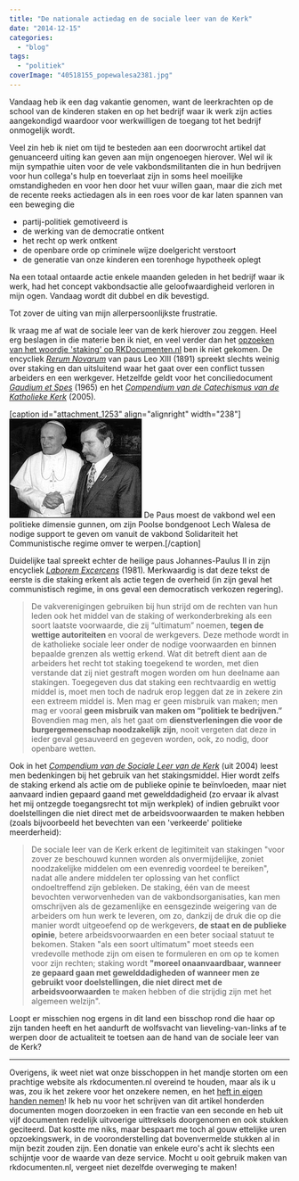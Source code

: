 ```yaml
---
title: "De nationale actiedag en de sociale leer van de Kerk"
date: "2014-12-15"
categories: 
  - "blog"
tags: 
  - "politiek"
coverImage: "40518155_popewalesa2381.jpg"
---
```


Vandaag heb ik een dag vakantie genomen, want de leerkrachten op de school van de kinderen staken en op het bedrijf waar ik werk zijn acties aangekondigd waardoor voor werkwilligen de toegang tot het bedrijf onmogelijk wordt.

Veel zin heb ik niet om tijd te besteden aan een doorwrocht artikel dat genuanceerd uiting kan geven aan mijn ongenoegen hierover. Wel wil ik mijn sympathie uiten voor de vele vakbondsmilitanten die in hun bedrijven voor hun collega's hulp en toeverlaat zijn in soms heel moeilijke omstandigheden en voor hen door het vuur willen gaan, maar die zich met de recente reeks actiedagen als in een roes voor de kar laten spannen van een beweging die

- partij-politiek gemotiveerd is
- de werking van de democratie ontkent
- het recht op werk ontkent
- de openbare orde op criminele wijze doelgericht verstoort
- de generatie van onze kinderen een torenhoge hypotheek oplegt

Na een totaal ontaarde actie enkele maanden geleden in het bedrijf waar ik werk, had het concept vakbondsactie alle geloofwaardigheid verloren in mijn ogen. Vandaag wordt dit dubbel en dik bevestigd.

Tot zover de uiting van mijn allerpersoonlijkste frustratie.

Ik vraag me af wat de sociale leer van de kerk hierover zou zeggen. Heel erg beslagen in die materie ben ik niet, en veel verder dan het [opzoeken van het woordje 'staking' op RKDocumenten.nl](http://rkdocumenten.nl/rkdocs/index.php?mi=670&zoek=staking) ben ik niet gekomen. De encycliek [_Rerum Novarum_](http://www.rkdocumenten.nl/rkdocs/index.php?mi=600&doc=651&id=3527) van paus Leo XIII (1891) spreekt slechts weinig over staking en dan uitsluitend waar het gaat over een conflict tussen arbeiders en een werkgever. Hetzelfde geldt voor het conciliedocument [_Gaudium et Spes_](http://rkdocumenten.nl/rkdocs/index.php?mi=600&doc=575&id=3088&highlight=staking#al68) (1965) en het [_Compendium van de Catechismus van de Katholieke Kerk_](http://rkdocumenten.nl/rkdocs/index.php?mi=600&doc=663&id=3691&highlight=staking#al517) (2005)_._

\[caption id="attachment\_1253" align="alignright" width="238"\]![De Paus moest de vakbond wel een politieke dimensie gunnen, om zijn Poolse bondgenoot Lech Walesa de nodige support te geven om vanuit de vakbond Solidariteit het Communistische regime omver te werpen.](images/40518155_popewalesa2381.jpg) De Paus moest de vakbond wel een politieke dimensie gunnen, om zijn Poolse bondgenoot Lech Walesa de nodige support te geven om vanuit de vakbond Solidariteit het Communistische regime omver te werpen.\[/caption\]

Duidelijke taal spreekt echter de heilige paus Johannes-Paulus II in zijn encycliek [_Laborem Excercens_](http://rkdocumenten.nl/rkdocs/index.php?mi=600&doc=712&id=4325&highlight=staking#al20) (1981)_._ Merkwaardig is dat deze tekst de eerste is die staking erkent als actie tegen de overheid (in zijn geval het communistisch regime, in ons geval een democratisch verkozen regering).

> De vakverenigingen gebruiken bij hun strijd om de rechten van hun leden ook het middel van de staking of werkonderbreking als een soort laatste voorwaarde, die zij “ultimatum” noemen, **tegen de wettige autoriteiten** en vooral de werkgevers. Deze methode wordt in de katholieke sociale leer onder de nodige voorwaarden en binnen bepaalde grenzen als wettig erkend. Wat dit betreft dient aan de arbeiders het recht tot staking toegekend te worden, met dien verstande dat zij niet gestraft mogen worden om hun deelname aan stakingen. Toegegeven dus dat staking een rechtvaardig en wettig middel is, moet men toch de nadruk erop leggen dat ze in zekere zin een extreem middel is. Men mag er geen misbruik van maken; men mag er vooral **geen misbruik van maken om “politiek te bedrijven.”** Bovendien mag men, als het gaat om **dienstverleningen die voor de burgergemeenschap noodzakelijk zijn**, nooit vergeten dat deze in ieder geval gesauveerd en gegeven worden, ook, zo nodig, door openbare wetten.

Ook in het [_Compendium van de Sociale Leer van de Kerk_](http://rkdocumenten.nl/rkdocs/index.php?mi=600&doc=769&id=4902&highlight=staking#al304) (uit 2004) leest men bedenkingen bij het gebruik van het stakingsmiddel. Hier wordt zelfs de staking erkend als actie om de publieke opinie te beïnvloeden, maar niet aanvaard indien gepaard gaand met gewelddadigheid (zo ervaar ik alvast het mij ontzegde toegangsrecht tot mijn werkplek) of indien gebruikt voor doelstellingen die niet direct met de arbeidsvoorwaarden te maken hebben (zoals bijvoorbeeld het bevechten van een 'verkeerde' politieke meerderheid):

> De sociale leer van de Kerk erkent de legitimiteit van stakingen "voor zover ze beschouwd kunnen worden als onvermijdelijke, zoniet noodzakelijke middelen om een evenredig voordeel te bereiken", nadat alle andere middelen ter oplossing van het conflict ondoeltreffend zijn gebleken. De staking, één van de meest bevochten verworvenheden van de vakbondsorganisaties, kan men omschrijven als de gezamenlijke en eensgezinde weigering van de arbeiders om hun werk te leveren, om zo, dankzij de druk die op die manier wordt uitgeoefend op de werkgevers, **de staat en de publieke opinie**, betere arbeidsvoorwaarden en een beter sociaal statuut te bekomen. Staken "als een soort ultimatum" moet steeds een vredevolle methode zijn om eisen te formuleren en om op te komen voor zijn rechten; staking wordt **"moreel onaanvaardbaar, wanneer ze gepaard gaan met gewelddadigheden of wanneer men ze gebruikt voor doelstellingen, die niet direct met de arbeidsvoorwaarden** te maken hebben of die strijdig zijn met het algemeen welzijn".

Loopt er misschien nog ergens in dit land een bisschop rond die haar op zijn tanden heeft en het aandurft de wolfsvacht van lieveling-van-links af te werpen door de actualiteit te toetsen aan de hand van de sociale leer van de Kerk?

* * *

Overigens, ik weet niet wat onze bisschoppen in het mandje storten om een prachtige website als rkdocumenten.nl overeind te houden, maar als ik u was, zou ik het zekere voor het onzekere nemen, en het [heft in eigen handen nemen](http://rkdocumenten.nl/rkdocs/index.php?page=3)! Ik heb nu voor het schrijven van dit artikel honderden documenten mogen doorzoeken in een fractie van een seconde en heb uit vijf documenten redelijk uitvoerige uittreksels doorgenomen en ook stukken geciteerd. Dat kostte me niks, maar bespaart me toch al gouw ettelijke uren opzoekingswerk, in de vooronderstelling dat bovenvermelde stukken al in mijn bezit zouden zijn. Een donatie van enkele euro's acht ik slechts een schijntje voor de waarde van deze service. Mocht u ooit gebruik maken van rkdocumenten.nl, vergeet niet dezelfde overweging te maken!
